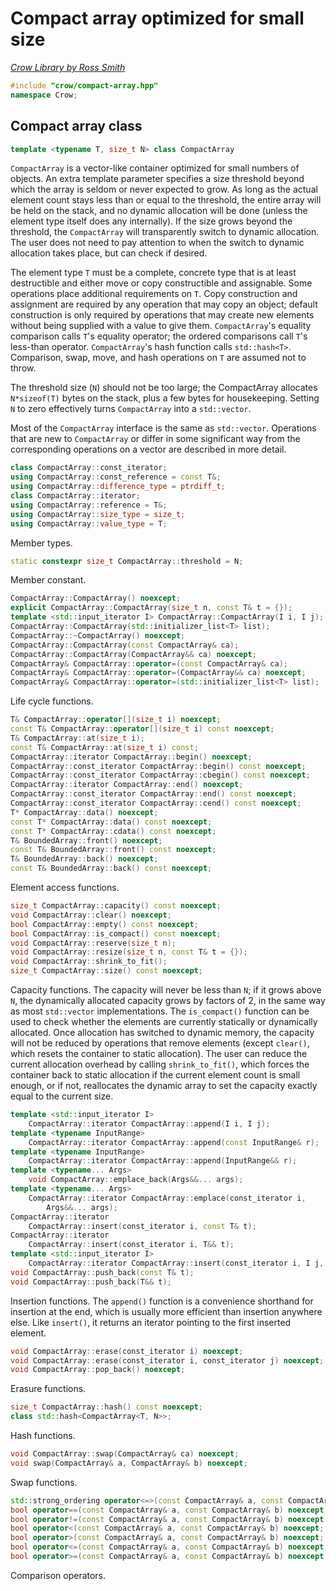 # Compact array optimized for small size

_[Crow Library by Ross Smith](index.html)_

```c++
#include "crow/compact-array.hpp"
namespace Crow;
```

## Compact array class

```c++
template <typename T, size_t N> class CompactArray
```

`CompactArray` is a vector-like container optimized for small numbers of
objects. An extra template parameter specifies a size threshold beyond which
the array is seldom or never expected to grow. As long as the actual element
count stays less than or equal to the threshold, the entire array will be
held on the stack, and no dynamic allocation will be done (unless the element
type itself does any internally). If the size grows beyond the threshold, the
`CompactArray` will transparently switch to dynamic allocation. The user does
not need to pay attention to when the switch to dynamic allocation takes
place, but can check if desired.

The element type `T` must be a complete, concrete type that is at least
destructible and either move or copy constructible and assignable. Some
operations place additional requirements on `T`. Copy construction and
assignment are required by any operation that may copy an object; default
construction is only required by operations that may create new elements
without being supplied with a value to give them. `CompactArray`'s equality
comparison calls `T`'s equality operator; the ordered comparisons call `T`'s
less-than operator. `CompactArray`'s hash function calls `std::hash<T>`.
Comparison, swap, move, and hash operations on `T` are assumed not to throw.

The threshold size (`N`) should not be too large; the CompactArray allocates
`N*sizeof(T)` bytes on the stack, plus a few bytes for housekeeping. Setting
`N` to zero effectively turns `CompactArray` into a `std::vector`.

Most of the `CompactArray` interface is the same as `std::vector`. Operations
that are new to `CompactArray` or differ in some significant way from the
corresponding operations on a vector are described in more detail.

```c++
class CompactArray::const_iterator;
using CompactArray::const_reference = const T&;
using CompactArray::difference_type = ptrdiff_t;
class CompactArray::iterator;
using CompactArray::reference = T&;
using CompactArray::size_type = size_t;
using CompactArray::value_type = T;
```

Member types.

```c++
static constexpr size_t CompactArray::threshold = N;
```

Member constant.

```c++
CompactArray::CompactArray() noexcept;
explicit CompactArray::CompactArray(size_t n, const T& t = {});
template <std::input_iterator I> CompactArray::CompactArray(I i, I j);
CompactArray::CompactArray(std::initializer_list<T> list);
CompactArray::~CompactArray() noexcept;
CompactArray::CompactArray(const CompactArray& ca);
CompactArray::CompactArray(CompactArray&& ca) noexcept;
CompactArray& CompactArray::operator=(const CompactArray& ca);
CompactArray& CompactArray::operator=(CompactArray&& ca) noexcept;
CompactArray& CompactArray::operator=(std::initializer_list<T> list);
```

Life cycle functions.

```c++
T& CompactArray::operator[](size_t i) noexcept;
const T& CompactArray::operator[](size_t i) const noexcept;
T& CompactArray::at(size_t i);
const T& CompactArray::at(size_t i) const;
CompactArray::iterator CompactArray::begin() noexcept;
CompactArray::const_iterator CompactArray::begin() const noexcept;
CompactArray::const_iterator CompactArray::cbegin() const noexcept;
CompactArray::iterator CompactArray::end() noexcept;
CompactArray::const_iterator CompactArray::end() const noexcept;
CompactArray::const_iterator CompactArray::cend() const noexcept;
T* CompactArray::data() noexcept;
const T* CompactArray::data() const noexcept;
const T* CompactArray::cdata() const noexcept;
T& BoundedArray::front() noexcept;
const T& BoundedArray::front() const noexcept;
T& BoundedArray::back() noexcept;
const T& BoundedArray::back() const noexcept;
```

Element access functions.

```c++
size_t CompactArray::capacity() const noexcept;
void CompactArray::clear() noexcept;
bool CompactArray::empty() const noexcept;
bool CompactArray::is_compact() const noexcept;
void CompactArray::reserve(size_t n);
void CompactArray::resize(size_t n, const T& t = {});
void CompactArray::shrink_to_fit();
size_t CompactArray::size() const noexcept;
```

Capacity functions. The capacity will never be less than `N`; if it grows
above `N`, the dynamically allocated capacity grows by factors of 2, in the
same way as most `std::vector` implementations. The `is_compact()` function
can be used to check whether the elements are currently statically or
dynamically allocated. Once allocation has switched to dynamic memory, the
capacity will not be reduced by operations that remove elements (except
`clear()`, which resets the container to static allocation). The user can
reduce the current allocation overhead by calling `shrink_to_fit()`, which
forces the container back to static allocation if the current element count is
small enough, or if not, reallocates the dynamic array to set the capacity
exactly equal to the current size.

```c++
template <std::input_iterator I>
    CompactArray::iterator CompactArray::append(I i, I j);
template <typename InputRange>
    CompactArray::iterator CompactArray::append(const InputRange& r);
template <typename InputRange>
    CompactArray::iterator CompactArray::append(InputRange&& r);
template <typename... Args>
    void CompactArray::emplace_back(Args&&... args);
template <typename... Args>
    CompactArray::iterator CompactArray::emplace(const_iterator i,
        Args&&... args);
CompactArray::iterator
    CompactArray::insert(const_iterator i, const T& t);
CompactArray::iterator
    CompactArray::insert(const_iterator i, T&& t);
template <std::input_iterator I>
    CompactArray::iterator CompactArray::insert(const_iterator i, I j, I k);
void CompactArray::push_back(const T& t);
void CompactArray::push_back(T&& t);
```

Insertion functions. The `append()` function is a convenience shorthand for
insertion at the end, which is usually more efficient than insertion anywhere
else. Like `insert()`, it returns an iterator pointing to the first inserted
element.

```c++
void CompactArray::erase(const_iterator i) noexcept;
void CompactArray::erase(const_iterator i, const_iterator j) noexcept;
void CompactArray::pop_back() noexcept;
```

Erasure functions.

```c++
size_t CompactArray::hash() const noexcept;
class std::hash<CompactArray<T, N>>;
```

Hash functions.

```c++
void CompactArray::swap(CompactArray& ca) noexcept;
void swap(CompactArray& a, CompactArray& b) noexcept;
```

Swap functions.

```c++
std::strong_ordering operator<=>(const CompactArray& a, const CompactArray& b) noexcept;
bool operator==(const CompactArray& a, const CompactArray& b) noexcept;
bool operator!=(const CompactArray& a, const CompactArray& b) noexcept;
bool operator<(const CompactArray& a, const CompactArray& b) noexcept;
bool operator>(const CompactArray& a, const CompactArray& b) noexcept;
bool operator<=(const CompactArray& a, const CompactArray& b) noexcept;
bool operator>=(const CompactArray& a, const CompactArray& b) noexcept;
```

Comparison operators.
